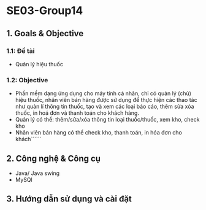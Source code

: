 # SE03-Group14
## 1. Goals & Objective
### 1.1: Đề tài 
- Quản lý hiệu thuốc
### 1.2: Objective
- Phần mềm dạng ứng dụng cho máy tính cá nhân, chỉ có quản lý (chủ) hiệu thuốc, nhân viên bán hàng được sử dụng để thực hiện các thao tác như quản lí thông tin thuốc, tạo và xem các loại báo cáo, thêm sửa xóa thuốc, in hoá đơn và thanh toán cho khách hàng.
- Quản lý có thể: thêm/sửa/xóa thông tin loại thuốc/thuốc, xem kho, check kho
- Nhân viên bán hàng có thể check kho, thanh toán, in hóa đơn cho khách``````
## 2. Công nghệ & Công cụ 
- Java/ Java swing
- MySQl
## 3. Hướng dẫn sử dụng và cài đặt
